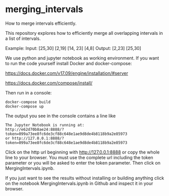 # merging_intervals
How to merge intervals efficiently.

This repository explores how to efficiently merge all overlapping intervals in a list of intervals.

Example:
Input: [25,30] [2,19] [14, 23] [4,8]  Output: [2,23] [25,30]

We use python and jupyter notebook as working environment. 
If you want to run the code yourself install Docker and docker-compose: 

https://docs.docker.com/v17.09/engine/installation/#server

https://docs.docker.com/compose/install/

Then run in a console: 
```
docker-compose build
docker-compose up
```
The output you see in the console contains a line like 
```
The Jupyter Notebook is running at:
http://e62d70b8ae24:8888/?token=099a73ee8fc6de3cf88c648e1ae9d8de4b8118b9a2e85973
or http://127.0.0.1:8888/?token=099a73ee8fc6de3cf88c648e1ae9d8de4b8118b9a2e85973
```
Click on the http url beginning with http://127.0.0.1:8888 or copy the whole line to your browser. You must use the complete 
url including the token parameter or you will be asked to enter the token parameter. Then click on MergingIntervals.ipynb.

If you just want to see the results without installing or building anything click on the notebook MergingIntervals.ipynb in Github and inspect it in your browser.
